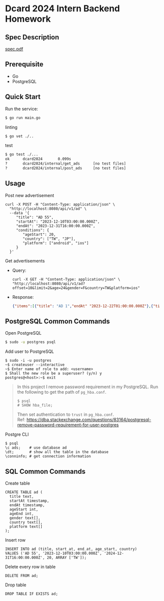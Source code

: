 # Dcard 2024 Intern Backend Homework

## Spec Description
[spec.pdf](/2024%20Backend%20Intern%20Assignment.pdf)

## Prerequisite
* Go
* PostgreSQL

## Quick Start
Run the service:
```bash
$ go run main.go
```

linting
```bash
$ go vet ./..
```

test
```bash
$ go test ./...
ok      dcard2024       0.099s
?       dcard2024/internal/get_ads      [no test files]
?       dcard2024/internal/post_ads     [no test files]
```
## Usage
Post new advertisement
```
curl -X POST -H "Content-Type: application/json" \
  "http://localhost:8080/api/v1/ad" \
  --data '{
     "title": "AD 55",
     "startAt": "2023-12-10T03:00:00.000Z",
     "endAt": "2023-12-31T16:00:00.000Z", 
     "conditions": {
        "ageStart": 20,
        "country": ["TW", "JP"],
        "platform": ["android", "ios"]
     }
  }'
```

Get advertisements

* Query:
  ```
  curl -X GET -H "Content-Type: application/json" \
  "http://localhost:8080/api/v1/ad?offset=10&limit=2&age=24&gender=F&country=TW&platform=ios"
  ```
* Response:
  ```json
  {"items":[{"title": "AD 1","endAt" "2023-12-22T01:00:00.000Z"},{"title": "AD 31","endAt" "2023-12-30T12:00:00.000Z"}]}
  ```

## PostgreSQL Common Commands
Open PostgreSQL
```bash
$ sudo -u postgres psql
```

Add user to PostgreSQL
```
$ sudo -i -u postgres
~$ createuser --interactive
~$ Enter name of role to add: <username>
$ Shall the new role be a superuser? (y/n) y
postgres@<host>:~$ exit
```

> In this project I remove password requirement in my PostgreSQL.
> Run the following to get the path of `pg_hba.conf`.
> ```
> $ psql
> # SHOW hba_file;
> ```
> Then set authentication to `trust` in `pg_hba.conf`.  
> Ref: https://dba.stackexchange.com/questions/83164/postgresql-remove-password-requirement-for-user-postgres

Postgre CLI
```
$ psql
\c ads;    # use database ad
\dt;       # show all the table in the database
\conninfo; # get connection information
```
## SQL Common Commands
Create table
```
CREATE TABLE ad ( 
  title text,
  startAt timestamp,
  endAt timestamp,
  ageStart int,
  ageEnd int,
  gender text[],
  country text[],
  platform text[]
);
```

Insert row
```
INSERT INTO ad (title, start_at, end_at, age_start, country)
VALUES ('AD 55', '2023-12-10T03:00:00.000Z', '2024-12-31T16:00:00.000Z', 20, ARRAY ['TW']);
```

Delete every row in table
```
DELETE FROM ad;
```

Drop table
```
DROP TABLE IF EXISTS ad;
```


